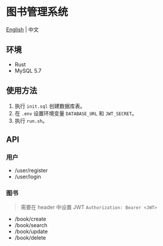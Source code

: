 # 图书管理系统

[English](README.md) | 中文

## 环境
- Rust
- MySQL 5.7

## 使用方法
1. 执行 `init.sql` 创建数据库表。
2. 在 `.env` 设置环境变量 `DATABASE_URL` 和 `JWT_SECRET`。
3. 执行 `run.sh`。


## API

### 用户
- /user/register
- /user/login

### 图书
> 需要在 header 中设置 JWT `Authorization: Bearer <JWT>`
- /book/create
- /book/search
- /book/update
- /book/delete